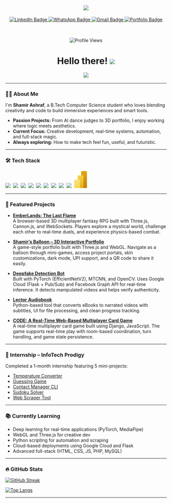 <div id="header" align="center"> 
  <img src="https://media3.giphy.com/media/u2pmTWUi0MXjyrMaVj/giphy.gif" width="100"/> 
</div>

<br>

<div id="badges" align="center">
  <a href="https://www.linkedin.com/in/shamir-ashraf-31ab10254">
    <img src="https://img.shields.io/badge/LinkedIn-blue?style=for-the-badge&logo=linkedin&logoColor=white" alt="LinkedIn Badge"/>
  </a>  
  <a href="https://wa.me/919544123218">
    <img src="https://img.shields.io/badge/WhatsApp-25D366?style=for-the-badge&logo=whatsapp&logoColor=white" alt="WhatsApp Badge"/>
  </a>
  <a href="mailto:shamirkolakkadan26@gmail.com">
    <img src="https://img.shields.io/badge/Gmail-EA4335?style=for-the-badge&logo=gmail&logoColor=white" alt="Gmail Badge"/> 
  </a>
  <a href="https://shamir-ashraf.vercel.app">
    <img src="https://img.shields.io/badge/Portfolio-ffd700?style=for-the-badge&logo=fly.io&logoColor=black" alt="Portfolio Badge"/> 
  </a>
  
  <br><br>
  <img src="https://komarev.com/ghpvc/?username=shamiroxs&style=flat-square&color=blue" alt="Profile Views"/>
  <br>
  <h1 align="center">
     Hello there!
    <img src="https://media.giphy.com/media/hvRJCLFzcasrR4ia7z/giphy.gif" width="30px"/>
  </h1>
</div>

<div align="center">
  <img src="https://media3.giphy.com/media/26SdS6M9jzxdqq72JU/giphy.gif?cid=6c09b952a08ac9ab7a0b7e0b5878a4f78ed79eda73e2e8e2&rid=giphy.gif&ct=g"/>
</div>

---

### :man_technologist: About Me

I'm **Shamir Ashraf**, a B.Tech Computer Science student who loves blending creativity and code to build immersive experiences and smart tools.

- **Passion Projects:** From AI dance judges to 3D portfolio, I enjoy working where logic meets aesthetics.
- **Current Focus:** Creative development, real-time systems, automation, and full-stack magic.
- **Always exploring:** How to make tech feel fun, useful, and futuristic.

---

### :hammer_and_wrench: Tech Stack

<div>
  <img src="https://cdn.jsdelivr.net/gh/devicons/devicon/icons/html5/html5-original.svg" width="40"/>&nbsp;
  <img src="https://cdn.jsdelivr.net/gh/devicons/devicon/icons/css3/css3-original.svg" width="40"/>&nbsp;
  <img src="https://cdn.jsdelivr.net/gh/devicons/devicon/icons/javascript/javascript-original.svg" width="40"/>&nbsp;
  <img src="https://cdn.jsdelivr.net/gh/devicons/devicon/icons/python/python-original.svg" width="40"/>&nbsp;
  <img src="https://cdn.jsdelivr.net/gh/devicons/devicon/icons/cplusplus/cplusplus-original.svg" width="40"/>&nbsp;
  <img src="https://cdn.jsdelivr.net/gh/devicons/devicon/icons/java/java-original.svg" width="40"/>&nbsp;
  <img src="https://cdn.jsdelivr.net/gh/devicons/devicon/icons/mysql/mysql-original.svg" width="40"/>&nbsp;
  <img src="https://cdn.jsdelivr.net/gh/devicons/devicon/icons/php/php-original.svg" width="40"/>&nbsp;
  <img src="https://cdn.jsdelivr.net/gh/devicons/devicon/icons/threejs/threejs-original.svg" width="40"/>&nbsp;
  <img src="https://raw.githubusercontent.com/shamiroxs/shamiroxs/main/image/power-bi.svg" width="40"/>&nbsp;
</div>

---

### :rocket: Featured Projects

- **[EmberLands: The Last Flame](https://github.com/shamiroxs/EmberLands)**  
  A browser-based 3D multiplayer fantasy RPG built with Three.js, Cannon.js, and WebSockets. Players explore a mystical world, challenge each other to real-time duels, and experience physics-based combat.

- **[Shamir’s Balloon – 3D Interactive Portfolio](https://github.com/shamiroxs/shamiroxs.github.io)**  
  A game-style portfolio built with Three.js and WebGL. Navigate as a balloon through mini-games, access project portals, skin customizations, dark mode, UPI support, and a QR code to share it easily.

- **[Deepfake Detection Bot](https://github.com/shamiroxs/deepfake-bot)**  
  Built with PyTorch (EfficientNetV2), MTCNN, and OpenCV. Uses Google Cloud (Flask + Pub/Sub) and Facebook Graph API for real-time inference. It detects manipulated videos and helps verify authenticity.

- **[Lector Audiobook](https://github.com/shamiroxs/lector)**  
  Python-based tool that converts eBooks to narrated videos with subtitles, UI for file processing, and clean progress tracking.

- **[CODE: A Real-Time Web-Based Multiplayer Card Game](https://github.com/shamiroxs/code/tree/master)**  
  A real-time multiplayer card game built using Django, JavaScript. The game supports real-time play with room-based coordination, turn handling, and game state persistence.

---

### :briefcase: Internship – InfoTech Prodigy

Completed a 1-month internship featuring 5 mini-projects:

- [Temperature Converter](https://github.com/shamiroxs/PRODIGY_SD_01)
- [Guessing Game](https://github.com/shamiroxs/PRODIGY_SD_02)
- [Contact Manager CLI](https://github.com/shamiroxs/PRODIGY_SD_03)
- [Sudoku Solver](https://github.com/shamiroxs/PRODIGY_SD_04)
- [Web Scraper Tool](https://github.com/shamiroxs/PRODIGY_SD_05)

---

### :books: Currently Learning

- Deep learning for real-time applications (PyTorch, MediaPipe)
- WebGL and Three.js for creative dev
- Python scripting for automation and scraping
- Cloud-based deployments using Google Cloud and Flask
- Advanced full-stack (HTML, CSS, JS, PHP, MySQL)

---

### :fire: GitHub Stats

[![GitHub Streak](http://github-readme-streak-stats.herokuapp.com?user=shamiroxs&theme=dark&background=000000)](https://git.io/streak-stats)

[![Top Langs](https://github-readme-stats.vercel.app/api/top-langs/?username=shamiroxs&layout=compact&theme=vision-friendly-dark)](https://github.com/anuraghazra/github-readme-stats)

---
